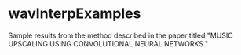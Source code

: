 # wavInterpExamples
Sample results from the method described in the paper titled "MUSIC UPSCALING USING CONVOLUTIONAL NEURAL NETWORKS."
